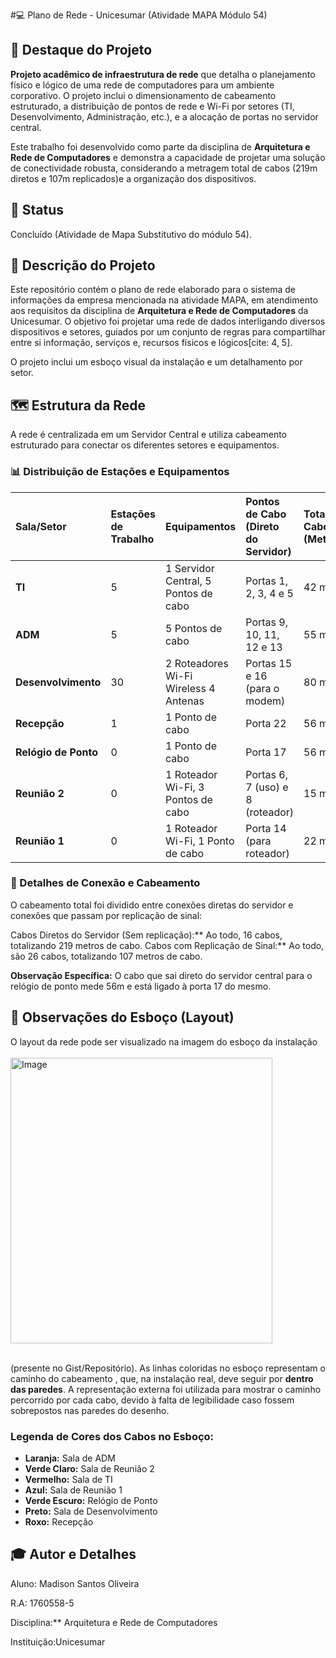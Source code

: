 #💻 Plano de Rede - Unicesumar (Atividade MAPA Módulo 54)

## 🌟 Destaque do Projeto

**Projeto acadêmico de infraestrutura de rede** que detalha o planejamento físico e lógico de uma rede de computadores para um ambiente corporativo. 
O projeto inclui o dimensionamento de cabeamento estruturado, a distribuição de pontos de rede e Wi-Fi por setores (TI, Desenvolvimento, Administração, etc.), e a alocação de portas no servidor central.

Este trabalho foi desenvolvido como parte da disciplina de 
**Arquitetura e Rede de Computadores** e demonstra a capacidade de projetar uma solução de conectividade robusta, considerando a metragem total de cabos (219m diretos e 107m replicados)e a organização dos dispositivos.

## 📌 Status
Concluído (Atividade de Mapa Substitutivo do módulo 54).

## 📝 Descrição do Projeto

Este repositório contém o plano de rede elaborado para o sistema de informações da empresa mencionada na atividade MAPA, em atendimento aos requisitos da disciplina de
**Arquitetura e Rede de Computadores** da Unicesumar. 
O objetivo foi projetar uma rede de dados interligando diversos dispositivos e setores, guiados por um conjunto de regras para compartilhar entre si informação, serviços e, recursos físicos e lógicos[cite: 4, 5].

O projeto inclui um esboço visual da instalação e um detalhamento por setor.

## 🗺️ Estrutura da Rede

A rede é centralizada em um Servidor Central e utiliza cabeamento estruturado para conectar os diferentes setores e equipamentos.

### 📊 Distribuição de Estações e Equipamentos 

| Sala/Setor | Estações de Trabalho | Equipamentos | Pontos de Cabo (Direto do Servidor) | Total de Cabos (Metros) |
| :--- | :--- | :--- | :--- | :--- |
| **TI** | 5 | 1 Servidor Central, 5 Pontos de cabo | Portas 1, 2, 3, 4 e 5 | 42 m |
| **ADM** | 5 | 5 Pontos de cabo | Portas 9, 10, 11, 12 e 13 | 55 m |
| **Desenvolvimento** | 30 | 2 Roteadores Wi-Fi Wireless 4 Antenas | Portas 15 e 16 (para o modem) | 80 m |
| **Recepção** | 1 | 1 Ponto de cabo | Porta 22 | 56 m |
| **Relógio de Ponto** | 0 | 1 Ponto de cabo | Porta 17 | 56 m |
| **Reunião 2** | 0 | 1 Roteador Wi-Fi, 3 Pontos de cabo | Portas 6, 7 (uso) e 8 (roteador) | 15 m |
| **Reunião 1** | 0 | 1 Roteador Wi-Fi, 1 Ponto de cabo | Porta 14 (para roteador) | 22 m |

### 🔗 Detalhes de Conexão e Cabeamento

O cabeamento total foi dividido entre conexões diretas do servidor e conexões que passam por replicação de sinal:

Cabos Diretos do Servidor (Sem replicação):** Ao todo, 16 cabos, totalizando 219 metros de cabo.
Cabos com Replicação de Sinal:** Ao todo, são 26 cabos, totalizando 107 metros de cabo.

**Observação Específica:**
O cabo que sai direto do servidor central para o relógio de ponto mede 56m e está ligado à porta 17 do mesmo.

## 🚧 Observações do Esboço (Layout)

O layout da rede pode ser visualizado na imagem do esboço da instalação 
<br> </br>
<img width="419" height="457" alt="Image" src="https://github.com/user-attachments/assets/55b6f0c0-6618-44a4-8669-aefad5856ce7" />
 <br> </br>

(presente no Gist/Repositório).
As linhas coloridas no esboço representam o caminho do cabeamento , que, na instalação real, deve seguir por
**dentro das paredes**. 
A representação externa foi utilizada para mostrar o caminho percorrido por cada cabo, devido à falta de legibilidade caso fossem sobrepostos nas paredes do desenho.

### Legenda de Cores dos Cabos no Esboço:

* **Laranja:** Sala de ADM
* **Verde Claro:** Sala de Reunião 2
* **Vermelho:** Sala de TI
* **Azul:** Sala de Reunião 1
* **Verde Escuro:** Relógio de Ponto
* **Preto:** Sala de Desenvolvimento
* **Roxo:** Recepção

## 🎓 Autor e Detalhes

Aluno: Madison Santos Oliveira 

R.A: 1760558-5 

Disciplina:** Arquitetura e Rede de Computadores 

Instituição:Unicesumar 


       

